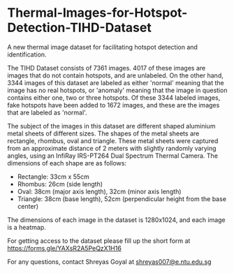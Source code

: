 # Thermal-Images-for-Hotspot-Detection-TIHD-Dataset
A new thermal image dataset for facilitating hotspot detection and identification. 

The TIHD Dataset consists of 7361 images. 4017 of these images are images that do not contain hotspots, and are unlabeled. On the other hand, 3344 images of this dataset are labeled as either 'normal' meaning that the image has no real hotspots, or 'anomaly' meaning that the image in question contains either one, two or three hotspots. Of these 3344 labeled images, fake hotspots have been added to 1672 images, and these are the images that are labeled as 'normal'. 

The subject of the images in this dataset are different shaped aluminium metal sheets of different sizes. The shapes of the metal sheets are rectangle, rhombus, oval and triangle. These metal sheets were captured from an approximate distance of 2 meters with slightly randomly varying angles, using an InfiRay IRS-PT264 Dual Spectrum Thermal Camera. The dimensions of each shape are as follows:

- Rectangle: 33cm x 55cm
- Rhombus: 26cm (side length)
- Oval: 38cm (major axis length), 32cm (minor axis length)
- Triangle: 38cm (base length), 52cm (perpendicular height from the base center)

The dimensions of each image in the dataset is 1280x1024, and each image is a heatmap.

For getting access to the dataset please fill up the short form at https://forms.gle/YAXsR2A5PeQzX1H16

For any questions, contact Shreyas Goyal at shreyas007@e.ntu.edu.sg
